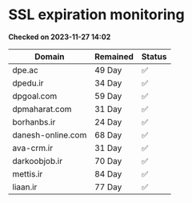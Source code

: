 # SSL expiration monitoring

**Checked on 2023-11-27 14:02**

| Domain | Remained | Status       |
|--------|----------|--------------|
| dpe.ac     | 49 Day   | ✅ |
| dpedu.ir     | 34 Day   | ✅ |
| dpgoal.com     | 59 Day   | ✅ |
| dpmaharat.com     | 31 Day   | ✅ |
| borhanbs.ir     | 24 Day   | ✅ |
| danesh-online.com     | 68 Day   | ✅ |
| ava-crm.ir     | 31 Day   | ✅ |
| darkoobjob.ir     | 70 Day   | ✅ |
| mettis.ir     | 84 Day   | ✅ |
| liaan.ir     | 77 Day   | ✅ |
